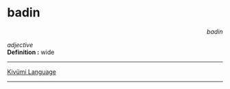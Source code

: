 
# badin

<div align="right"><i>badin</i></div>

*adjective*  
**Definition :** wide  

---

[Kivümi Language](../README.md)

---
